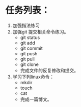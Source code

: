 # 任务列表：
  1. 加强指法练习
  2. 加强git 提交相关命令练习。
      + git status  
      + git add
      + git commit 
      + git push 
      + git pull
      + git clone
      - 完成文件的反复修改和提交。
  3. 学习下列linux命令：
      + mkdir
      + touch
      + cat
      - 完成一篇博文。

